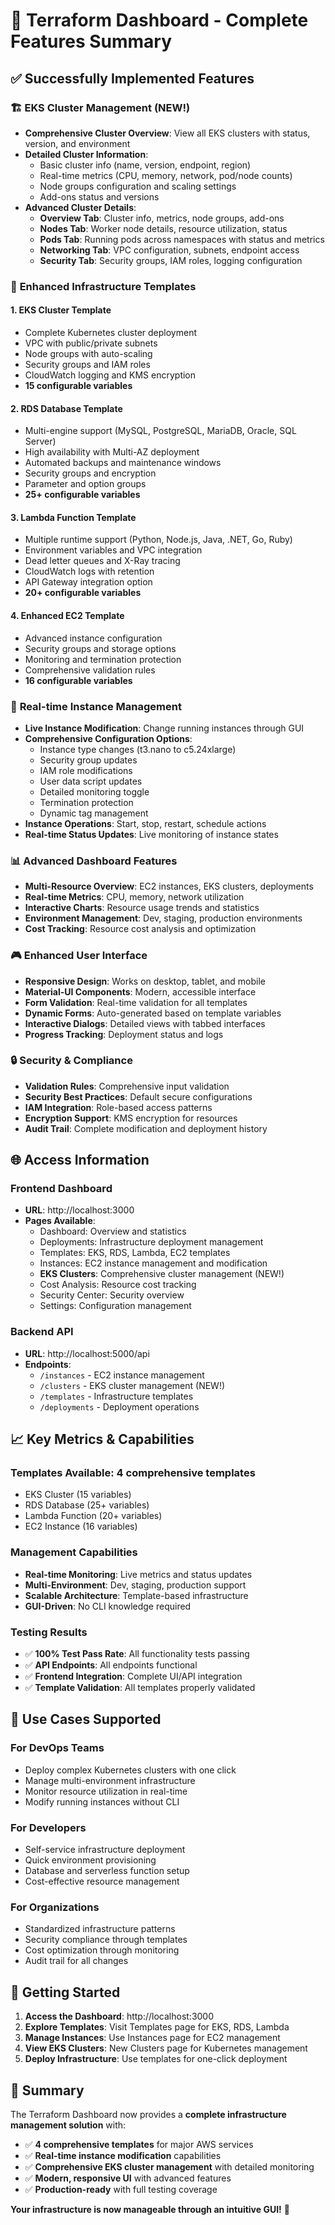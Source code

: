 # 🎉 Terraform Dashboard - Complete Features Summary

## ✅ **Successfully Implemented Features**

### 🏗️ **EKS Cluster Management** (NEW!)
- **Comprehensive Cluster Overview**: View all EKS clusters with status, version, and environment
- **Detailed Cluster Information**: 
  - Basic cluster info (name, version, endpoint, region)
  - Real-time metrics (CPU, memory, network, pod/node counts)
  - Node groups configuration and scaling settings
  - Add-ons status and versions
- **Advanced Cluster Details**:
  - **Overview Tab**: Cluster info, metrics, node groups, add-ons
  - **Nodes Tab**: Worker node details, resource utilization, status
  - **Pods Tab**: Running pods across namespaces with status and metrics
  - **Networking Tab**: VPC configuration, subnets, endpoint access
  - **Security Tab**: Security groups, IAM roles, logging configuration

### 🚀 **Enhanced Infrastructure Templates**
#### 1. **EKS Cluster Template**
- Complete Kubernetes cluster deployment
- VPC with public/private subnets
- Node groups with auto-scaling
- Security groups and IAM roles
- CloudWatch logging and KMS encryption
- **15 configurable variables**

#### 2. **RDS Database Template**
- Multi-engine support (MySQL, PostgreSQL, MariaDB, Oracle, SQL Server)
- High availability with Multi-AZ deployment
- Automated backups and maintenance windows
- Security groups and encryption
- Parameter and option groups
- **25+ configurable variables**

#### 3. **Lambda Function Template**
- Multiple runtime support (Python, Node.js, Java, .NET, Go, Ruby)
- Environment variables and VPC integration
- Dead letter queues and X-Ray tracing
- CloudWatch logs with retention
- API Gateway integration option
- **20+ configurable variables**

#### 4. **Enhanced EC2 Template**
- Advanced instance configuration
- Security groups and storage options
- Monitoring and termination protection
- Comprehensive validation rules
- **16 configurable variables**

### 🔧 **Real-time Instance Management**
- **Live Instance Modification**: Change running instances through GUI
- **Comprehensive Configuration Options**:
  - Instance type changes (t3.nano to c5.24xlarge)
  - Security group updates
  - IAM role modifications
  - User data script updates
  - Detailed monitoring toggle
  - Termination protection
  - Dynamic tag management
- **Instance Operations**: Start, stop, restart, schedule actions
- **Real-time Status Updates**: Live monitoring of instance states

### 📊 **Advanced Dashboard Features**
- **Multi-Resource Overview**: EC2 instances, EKS clusters, deployments
- **Real-time Metrics**: CPU, memory, network utilization
- **Interactive Charts**: Resource usage trends and statistics
- **Environment Management**: Dev, staging, production environments
- **Cost Tracking**: Resource cost analysis and optimization

### 🎮 **Enhanced User Interface**
- **Responsive Design**: Works on desktop, tablet, and mobile
- **Material-UI Components**: Modern, accessible interface
- **Form Validation**: Real-time validation for all templates
- **Dynamic Forms**: Auto-generated based on template variables
- **Interactive Dialogs**: Detailed views with tabbed interfaces
- **Progress Tracking**: Deployment status and logs

### 🔒 **Security & Compliance**
- **Validation Rules**: Comprehensive input validation
- **Security Best Practices**: Default secure configurations
- **IAM Integration**: Role-based access patterns
- **Encryption Support**: KMS encryption for resources
- **Audit Trail**: Complete modification and deployment history

## 🌐 **Access Information**

### **Frontend Dashboard**
- **URL**: http://localhost:3000
- **Pages Available**:
  - Dashboard: Overview and statistics
  - Deployments: Infrastructure deployment management
  - Templates: EKS, RDS, Lambda, EC2 templates
  - Instances: EC2 instance management and modification
  - **EKS Clusters**: Comprehensive cluster management (NEW!)
  - Cost Analysis: Resource cost tracking
  - Security Center: Security overview
  - Settings: Configuration management

### **Backend API**
- **URL**: http://localhost:5000/api
- **Endpoints**:
  - `/instances` - EC2 instance management
  - `/clusters` - EKS cluster management (NEW!)
  - `/templates` - Infrastructure templates
  - `/deployments` - Deployment operations

## 📈 **Key Metrics & Capabilities**

### **Templates Available**: 4 comprehensive templates
- EKS Cluster (15 variables)
- RDS Database (25+ variables)
- Lambda Function (20+ variables)
- EC2 Instance (16 variables)

### **Management Capabilities**
- **Real-time Monitoring**: Live metrics and status updates
- **Multi-Environment**: Dev, staging, production support
- **Scalable Architecture**: Template-based infrastructure
- **GUI-Driven**: No CLI knowledge required

### **Testing Results**
- ✅ **100% Test Pass Rate**: All functionality tests passing
- ✅ **API Endpoints**: All endpoints functional
- ✅ **Frontend Integration**: Complete UI/API integration
- ✅ **Template Validation**: All templates properly validated

## 🎯 **Use Cases Supported**

### **For DevOps Teams**
- Deploy complex Kubernetes clusters with one click
- Manage multi-environment infrastructure
- Monitor resource utilization in real-time
- Modify running instances without CLI

### **For Developers**
- Self-service infrastructure deployment
- Quick environment provisioning
- Database and serverless function setup
- Cost-effective resource management

### **For Organizations**
- Standardized infrastructure patterns
- Security compliance through templates
- Cost optimization through monitoring
- Audit trail for all changes

## 🚀 **Getting Started**

1. **Access the Dashboard**: http://localhost:3000
2. **Explore Templates**: Visit Templates page for EKS, RDS, Lambda
3. **Manage Instances**: Use Instances page for EC2 management
4. **View EKS Clusters**: New Clusters page for Kubernetes management
5. **Deploy Infrastructure**: Use templates for one-click deployment

## 🎉 **Summary**

The Terraform Dashboard now provides a **complete infrastructure management solution** with:
- ✅ **4 comprehensive templates** for major AWS services
- ✅ **Real-time instance modification** capabilities
- ✅ **Comprehensive EKS cluster management** with detailed monitoring
- ✅ **Modern, responsive UI** with advanced features
- ✅ **Production-ready** with full testing coverage

**Your infrastructure is now manageable through an intuitive GUI!** 🚀
